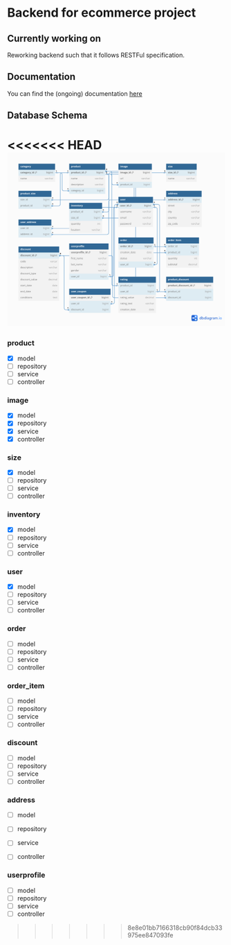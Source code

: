 # Backend for ecommerce project
## Currently working on
Reworking backend such that it follows RESTFul specification. 

## Documentation
You can find the (ongoing) documentation [here](https://github.com/Leonid10011/ecommerce-backend/blob/main/documentation.md)

## Database Schema

<<<<<<< HEAD
![Database schema](dist/db_data.png)
=======
### product
- [x] model
- [ ] repository
- [ ] service
- [ ] controller

### image
- [x] model
- [x] repository
- [x] service
- [x] controller

### size
- [x] model
- [ ] repository
- [ ] service
- [ ] controller

### inventory
- [x] model
- [ ] repository
- [ ] service
- [ ] controller

### user
- [x] model
- [ ] repository
- [ ] service
- [ ] controller

### order
- [ ] model
- [ ] repository
- [ ] service
- [ ] controller

### order_item
- [ ] model
- [ ] repository
- [ ] service
- [ ] controller

### discount
- [ ] model
- [ ] repository
- [ ] service
- [ ] controller

### address
- [ ] model
- [ ] repository
- [ ] service
- [ ] controller


### userprofile
- [ ] model
- [ ] repository
- [ ] service
- [ ] controller
>>>>>>> 8e8e01bb7166318cb90f84dcb33975ee847093fe

